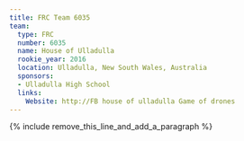 ```yaml
---
title: FRC Team 6035
team:
  type: FRC
  number: 6035
  name: House of Ulladulla
  rookie_year: 2016
  location: Ulladulla, New South Wales, Australia
  sponsors:
  - Ulladulla High School
  links:
    Website: http://FB house of ulladulla Game of drones
---
```


{% include remove_this_line_and_add_a_paragraph %}
